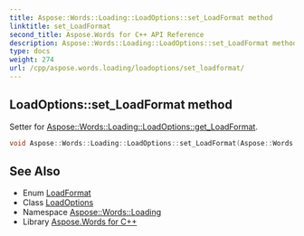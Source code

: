 ```yaml
---
title: Aspose::Words::Loading::LoadOptions::set_LoadFormat method
linktitle: set_LoadFormat
second_title: Aspose.Words for C++ API Reference
description: Aspose::Words::Loading::LoadOptions::set_LoadFormat method. Setter for Aspose::Words::Loading::LoadOptions::get_LoadFormat in C++.
type: docs
weight: 274
url: /cpp/aspose.words.loading/loadoptions/set_loadformat/
---
```

## LoadOptions::set_LoadFormat method


Setter for [Aspose::Words::Loading::LoadOptions::get_LoadFormat](../get_loadformat/).

```cpp
void Aspose::Words::Loading::LoadOptions::set_LoadFormat(Aspose::Words::LoadFormat value)
```

## See Also

* Enum [LoadFormat](../../../aspose.words/loadformat/)
* Class [LoadOptions](../)
* Namespace [Aspose::Words::Loading](../../)
* Library [Aspose.Words for C++](../../../)
